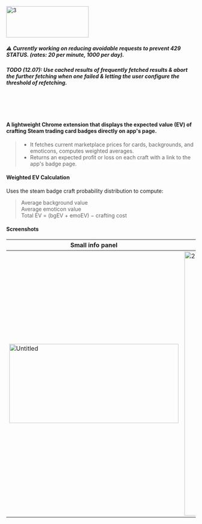 <img width="219" height="83" alt="3" src="https://github.com/user-attachments/assets/3595694c-46a3-4729-863e-9eb878d6f9d2" />



##### ⚠️ Currently working on reducing avoidable requests to prevent 429 STATUS. (rates: 20 per minute, 1000 per day).
##### TODO (12.07): Use cached results of frequently fetched results & abort the further fetching when one failed & letting the user configure the threshold of refetching.



<br><br><br>
#### A lightweight Chrome extension that displays the expected value (EV) of crafting Steam trading card badges directly on app's page.
>
> - It fetches current marketplace prices for cards, backgrounds, and emoticons, computes weighted averages. 
> - Returns an expected profit or loss on each craft with a link to the app's badge page.

#### Weighted EV Calculation

 Uses the steam badge craft probability distribution to compute:
>  Average background value
> <br> Average emoticon value
> <br> Total EV = (bgEV + emoEV) − crafting cost

#### Screenshots

| Small info panel  | Options |
| ------------- | ------------- |
| <img width="450" height="210" alt="Untitled" src="https://github.com/user-attachments/assets/2a812af7-fce6-411f-8889-112627ad00fa" /> | <img width="550" height="700" alt="2" src="https://github.com/user-attachments/assets/2c220e77-af92-4b7a-93e7-36147d4e8eac" />  |






